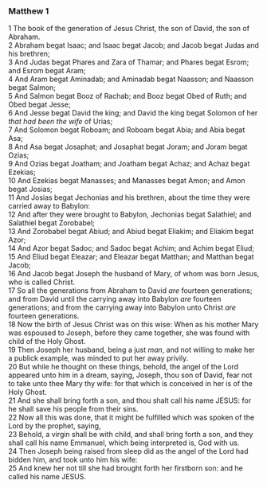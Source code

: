 ### Matthew 1

1 The book of the generation of Jesus Christ, the son of David, the son of Abraham.  
2 Abraham begat Isaac; and Isaac begat Jacob; and Jacob begat Judas and his brethren;  
3 And Judas begat Phares and Zara of Thamar; and Phares begat Esrom; and Esrom begat Aram;  
4 And Aram begat Aminadab; and Aminadab begat Naasson; and Naasson begat Salmon;  
5 And Salmon begat Booz of Rachab; and Booz begat Obed of Ruth; and Obed begat Jesse;  
6 And Jesse begat David the king; and David the king begat Solomon of her *that had been the wife* of Urias;  
7 And Solomon begat Roboam; and Roboam begat Abia; and Abia begat Asa;  
8 And Asa begat Josaphat; and Josaphat begat Joram; and Joram begat Ozias;  
9 And Ozias begat Joatham; and Joatham begat Achaz; and Achaz begat Ezekias;  
10 And Ezekias begat Manasses; and Manasses begat Amon; and Amon begat Josias;  
11 And Josias begat Jechonias and his brethren, about the time they were carried away to Babylon:  
12 And after they were brought to Babylon, Jechonias begat Salathiel; and Salathiel begat Zorobabel;  
13 And Zorobabel begat Abiud; and Abiud begat Eliakim; and Eliakim begat Azor;  
14 And Azor begat Sadoc; and Sadoc begat Achim; and Achim begat Eliud;  
15 And Eliud begat Eleazar; and Eleazar begat Matthan; and Matthan begat Jacob;  
16 And Jacob begat Joseph the husband of Mary, of whom was born Jesus, who is called Christ.  
17 So all the generations from Abraham to David *are* fourteen generations; and from David until the carrying away into Babylon *are* fourteen generations; and from the carrying away into Babylon unto Christ *are* fourteen generations.  
18 Now the birth of Jesus Christ was on this wise: When as his mother Mary was espoused to Joseph, before they came together, she was found with child of the Holy Ghost.  
19 Then Joseph her husband, being a just *man*, and not willing to make her a publick example, was minded to put her away privily.  
20 But while he thought on these things, behold, the angel of the Lord appeared unto him in a dream, saying, Joseph, thou son of David, fear not to take unto thee Mary thy wife: for that which is conceived in her is of the Holy Ghost.  
21 And she shall bring forth a son, and thou shalt call his name JESUS: for he shall save his people from their sins.  
22 Now all this was done, that it might be fulfilled which was spoken of the Lord by the prophet, saying,  
23 Behold, a virgin shall be with child, and shall bring forth a son, and they shall call his name Emmanuel, which being interpreted is, God with us.  
24 Then Joseph being raised from sleep did as the angel of the Lord had bidden him, and took unto him his wife:  
25 And knew her not till she had brought forth her firstborn son: and he called his name JESUS.  
